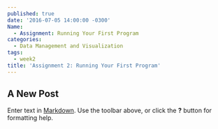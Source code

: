 ```yaml
---
published: true
date: '2016-07-05 14:00:00 -0300'
Name:
  - Assignment: Running Your First Program
categories:
  - Data Management and Visualization
tags:
  - week2
title: 'Assignment 2: Running Your First Program'
---
```

## A New Post

Enter text in [Markdown](http://daringfireball.net/projects/markdown/). Use the toolbar above, or click the **?** button for formatting help.
